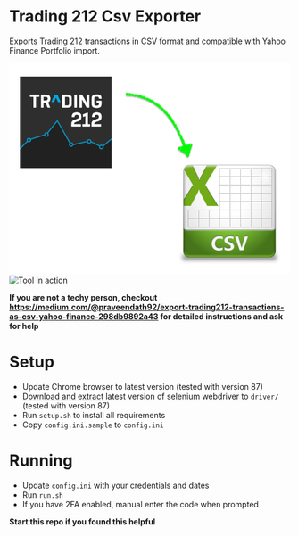 # Trading 212 Csv Exporter
Exports Trading 212 transactions in CSV format and compatible with Yahoo Finance Portfolio import. 

![Trading212 Exporter](trading212-exporter.png)
![Tool in action](trading212-transactions.gif)

**If you are not a techy person, checkout https://medium.com/@praveendath92/export-trading212-transactions-as-csv-yahoo-finance-298db9892a43 for detailed instructions and ask for help**

# Setup
- Update Chrome browser to latest version (tested with version 87)
- [Download and extract](http://chromedriver.chromium.org/downloads) latest version of selenium webdriver to `driver/`  (tested with version 87)
- Run `setup.sh` to install all requirements
- Copy `config.ini.sample` to `config.ini`

# Running
- Update `config.ini` with your credentials and dates
- Run `run.sh`
- If you have 2FA enabled, manual enter the code when prompted

**Start this repo if you found this helpful**
